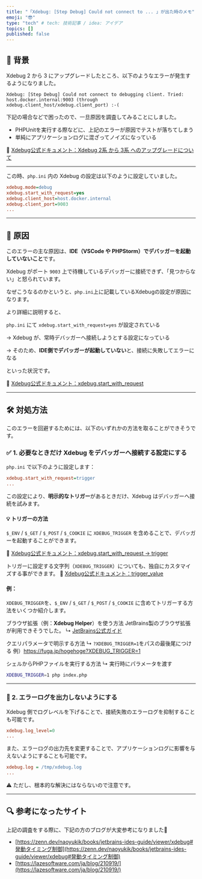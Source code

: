 ```yaml
---
title: "「Xdebug: [Step Debug] Could not connect to ... 」が出た時のメモ"
emoji: "😎"
type: "tech" # tech: 技術記事 / idea: アイデア
topics: []
published: false
---
```


## 📗 背景

Xdebug 2 から 3 にアップグレードしたところ、以下のようなエラーが発生するようになりました。

```text
Xdebug: [Step Debug] Could not connect to debugging client. Tried: host.docker.internal:9003 (through xdebug.client_host/xdebug.client_port) :-(
````

下記の場合などで困ったので、一旦原因を調査してみることにしました。

* PHPUnitを実行する際などに、上記のエラーが原因でテストが落ちてしまう
* 単純にアプリケーションログに混ざってノイズになっている

🔗 [Xdebug公式ドキュメント：Xdebug 2系 から 3系 へのアップグレードについて](https://xdebug.org/docs/upgrade_guide/ja)

---

この時、`php.ini` 内の Xdebug の設定は以下のように設定していました。

```text:php.ini
xdebug.mode=debug
xdebug.start_with_request=yes
xdebug.client_host=host.docker.internal
xdebug.client_port=9003
...
```

---

## 🧠 原因

このエラーの主な原因は、**IDE（VSCode や PHPStorm）でデバッガーを起動していないこと**です。

Xdebug がポート `9003` 上で待機しているデバッガーに接続できず、「見つからない」と怒られています。

なぜこうなるのかというと、`php.ini`上に記載しているXdebugの設定が原因になります。

より詳細に説明すると、

`php.ini` にて `xdebug.start_with_request=yes` が設定されている

→ Xdebug が、常時デバッガーへ接続しようとする設定になっている

→ そのため、**IDE側でデバッガーが起動していない**と、接続に失敗してエラーになる

といった状況です。

🔗 [Xdebug公式ドキュメント：xdebug.start\_with\_request](https://xdebug.org/docs/all_settings#start_with_request)

---

## 🛠 対処方法

このエラーを回避するためには、以下のいずれかの方法を取ることができそうです。

### ✅ 1. 必要なときだけ Xdebug をデバッガーへ接続する設定にする

`php.ini` で以下のように設定します：

```text:php.ini
xdebug.start_with_request=trigger
...
```

この設定により、**明示的なトリガー**があるときだけ、Xdebug はデバッガーへ接続を試みます。

#### 💡 トリガーの方法

`$_ENV` / `$_GET` / `$_POST` / `$_COOKIE` に `XDEBUG_TRIGGER` を含めることで、デバッガーを起動することができます。

🔗 [Xdebug公式ドキュメント：xdebug.start\_with\_request → trigger](https://xdebug.org/docs/all_settings#start_with_request#trigger)

トリガーに設定する文字列（`XDEBUG_TRIGGER`）についても、独自にカスタマイズする事ができます。
🔗 [Xdebug公式ドキュメント：trigger\_value](https://xdebug.org/docs/step_debug#trigger_value)


#### 例：
`XDEBUG_TRIGGER`を、`$_ENV` / `$_GET` / `$_POST` / `$_COOKIE` に含めてトリガーする方法をいくつか紹介します。

ブラウザ拡張（例：**Xdebug Helper**）を使う方法
JetBrains製のブラウザ拡張が利用できそうでした。
  ↳ [JetBrains公式ガイド](https://pleiades.io/help/phpstorm/browser-debugging-extensions.html#xdebug-helper-extension)

クエリパラメータで明示する方法
  ↳ `?XDEBUG_TRIGGER=1`をパスの最後尾につける
例）https://fuga.jp/hogehoge?XDEBUG_TRIGGER=1

シェルからPHPファイルを実行する方法
  ↳ 実行時にパラメータを渡す
```bash
XDEBUG_TRIGGER=1 php index.php
```

---

### 🚫 2. エラーログを出力しないようにする

Xdebug 側でログレベルを下げることで、接続失敗のエラーログを抑制することも可能です。

```text:php.ini
xdebug.log_level=0
...
```

また、エラーログの出力先を変更することで、アプリケーションログに影響を与えないようにすることも可能です。

```text:php.ini
xdebug.log = /tmp/xdebug.log
...
```

⚠️ ただし、根本的な解決にはならないので注意です。

---

## 🔍 参考になったサイト
上記の調査をする際に、下記の方のブログが大変参考になりました🙏
* [https://zenn.dev/naoyukik/books/jetbrains-ides-guide/viewer/xdebug#発動タイミング制御](https://zenn.dev/naoyukik/books/jetbrains-ides-guide/viewer/xdebug#発動タイミング制御)
* [https://lazesoftware.com/ja/blog/210919/](https://lazesoftware.com/ja/blog/210919/)

